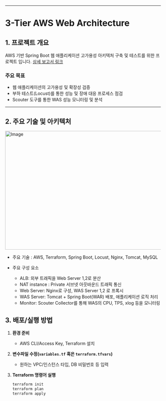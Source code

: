 
---
# 3-Tier AWS Web Architecture

## 1. 프로젝트 개요

AWS 기반 Spring Boot 웹 애플리케이션 고가용성 아키텍처 구축 및 테스트를 위한 프로젝트 입니다.
[상세 보고서 링크](https://docs.google.com/document/d/1RajNTJnpA9LcoR-MMFfGZ9oFRygLlJT4mZkqJXEcfYQ/edit?tab=t.0#heading=h.oeodsarxse19])

### 주요 목표
- 웹 애플리케이션의 고가용성 및 확장성 검증
- 부하 테스트(Locust)를 통한 성능 및 장애 대응 프로세스 점검
- Scouter 도구를 통한 WAS 성능 모니터링 및 분석

---

## 2. 주요 기술 및 아키텍처

<img width="602" height="384" alt="Image" src="https://github.com/user-attachments/assets/21d54074-4f1e-400e-9cb1-b653da03f084" />


- 주요 기술 : AWS, Terraform, Spring Boot, Locust, Nginx, Tomcat, MySQL 

- 주요 구성 요소
    - ALB: 외부 트래픽을 Web Server 1,2로 분산
    - NAT instance : Private 서브넷 아웃바운드 트래픽 통신
    - Web Server: Nginx로 구성, WAS Server 1,2 로 프록시
    - WAS Server: Tomcat + Spring Boot(WAR) 배포, 애플리케이션 로직 처리
    - Monitor: Scouter Collector를 통해 WAS의 CPU, TPS, xlog 등을 모니터링


## 3. 배포/실행 방법

1. **환경 준비**  
   - AWS CLI/Access Key, Terraform 설치

2. **변수파일 수정(`variables.tf` 혹은 `terraform.tfvars`)**
   - 원하는 VPC/인스턴스 타입, DB 비밀번호 등 입력

3. **Terraform 명령어 실행**
   ```bash
   terraform init
   terraform plan
   terraform apply
